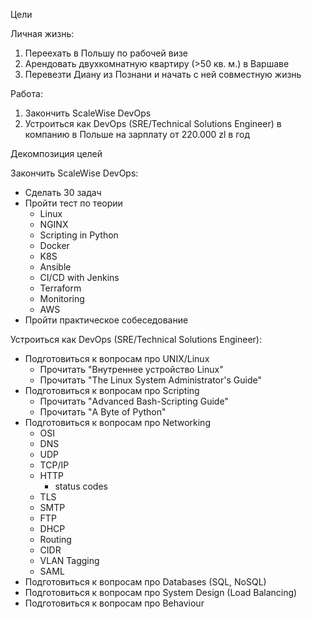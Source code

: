 Цели

Личная жизнь:
1. Переехать в Польшу по рабочей визе
2. Арендовать двухкомнатную квартиру (>50 кв. м.) в Варшаве
3. Перевезти Диану из Познани и начать с ней совместную жизнь

Работа:
1. Закончить ScaleWise DevOps
2. Устроиться как DevOps (SRE/Technical Solutions Engineer) в компанию в Польше на зарплату от 220.000 zl в год

Декомпозиция целей

Закончить ScaleWise DevOps:
* Сделать 30 задач
* Пройти тест по теории
	* Linux
	* NGINX
	* Scripting in Python
	* Docker
	* K8S
	* Ansible
	* CI/CD with Jenkins
	* Terraform
	* Monitoring
	* AWS
* Пройти практическое собеседование

Устроиться как DevOps (SRE/Technical Solutions Engineer):
* Подготовиться к вопросам про UNIX/Linux
	* Прочитать "Внутреннее устройство Linux"
	* Прочитать "The Linux System Administrator's Guide"
* Подготовиться к вопросам про Scripting
	* Прочитать "Advanced Bash-Scripting Guide"
	* Прочитать "A Byte of Python"
* Подготовиться к вопросам про Networking
	* OSI
	* DNS
	* UDP
	* TCP/IP
	* HTTP
		* status codes
	* TLS
	* SMTP
	* FTP
	* DHCP
	* Routing
	* CIDR
	* VLAN Tagging
	* SAML
* Подготовиться к вопросам про Databases (SQL, NoSQL)
* Подготовиться к вопросам про System Design (Load Balancing)
* Подготовиться к вопросам про Behaviour